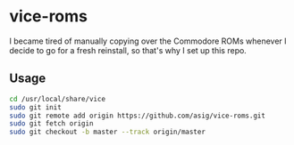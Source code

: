 vice-roms
=========

I became tired of manually copying over the Commodore ROMs whenever I decide to go for a fresh reinstall, so that's why I set up this repo.

Usage
-----
```bash
cd /usr/local/share/vice
sudo git init
sudo git remote add origin https://github.com/asig/vice-roms.git
sudo git fetch origin
sudo git checkout -b master --track origin/master
```
